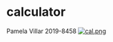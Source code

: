 # calculator
Pamela Villar 2019-8458
[![cal.png](https://i.postimg.cc/JnFZ4hVV/cal.png)](https://postimg.cc/xJKc6n1t)
